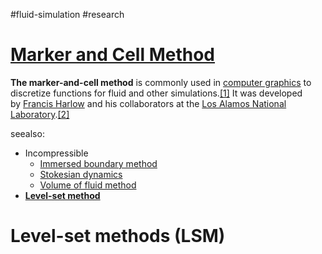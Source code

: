 #fluid-simulation #research

# [Marker and Cell Method](https://en.wikipedia.org/wiki/Marker-and-cell_method)
**The marker-and-cell method** is commonly used in [computer graphics](https://en.wikipedia.org/wiki/Computer_graphics "Computer graphics") to discretize functions for fluid and other simulations.[[1]](https://en.wikipedia.org/wiki/Marker-and-cell_method#cite_note-harlow_welch-1) It was developed by [Francis Harlow](https://en.wikipedia.org/wiki/Francis_H._Harlow "Francis H. Harlow") and his collaborators at the [Los Alamos National Laboratory](https://en.wikipedia.org/wiki/Los_Alamos_National_Laboratory "Los Alamos National Laboratory").[[2]](https://en.wikipedia.org/wiki/Marker-and-cell_method#cite_note-Giessen_Aref-2)

seealso:

- Incompressible 
	- [Immersed boundary method](https://en.wikipedia.org/wiki/Immersed_boundary_method "Immersed boundary method")
	-   [Stokesian dynamics](https://en.wikipedia.org/wiki/Stokesian_dynamics "Stokesian dynamics")
	-   [Volume of fluid method](https://en.wikipedia.org/wiki/Volume_of_fluid_method "Volume of fluid method")
-   **[Level-set method](https://en.wikipedia.org/wiki/Level-set_method "Level-set method")**


# Level-set methods (LSM)
